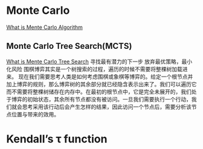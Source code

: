 # Monte Carlo
[What is Mente Carlo Algorithm](https://www.zhihu.com/question/20254139)
## Monte Carlo Tree Search(MCTS)
[What is Mente Carlo Tree Search](https://www.jiqizhixin.com/articles/monte-carlo-tree-search-beginners-guide)
寻找最有潜力的下一步
放弃最优策略，最小化风险
围棋博弈其实是一个树搜索的过程，遍历的时候不需要将整棵树加载进来。
现在我们需要思考人类是如何考虑围棋或象棋等博弈的。给定一个根节点并加上博弈的规则，那么博弈树的其余部分就已经隐含表示出来了。我们可以遍历它而不需要将整棵树储存在内存中。在最初的根节点中，它是完全未展开的，我们处于博弈的初始状态，其余所有节点都没有被访问。一旦我们需要执行一个行动，我们就会思考采用该行动后会产生怎样的结果，因此访问一个节点后，需要分析该节点位置与带来的效用。

# Kendall’s τ function
